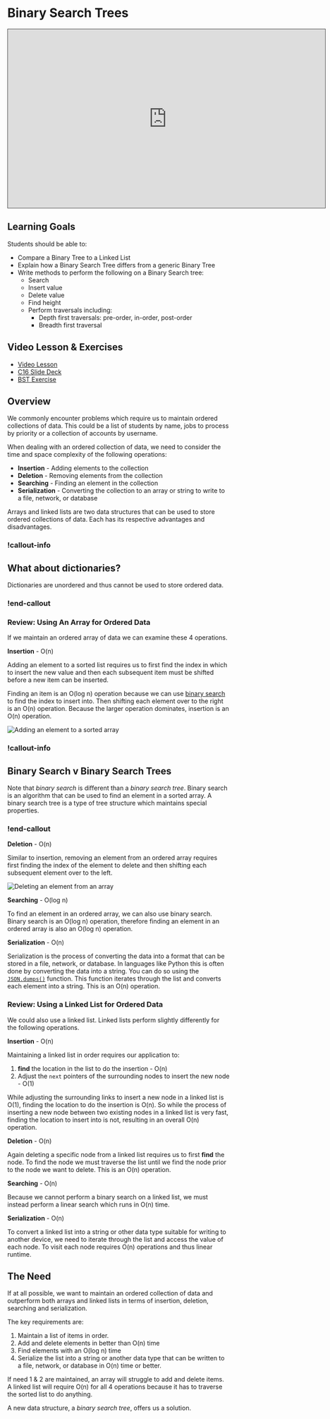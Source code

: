 # Binary Search Trees

<iframe src="https://adaacademy.hosted.panopto.com/Panopto/Pages/Embed.aspx?pid=ceac4982-192f-44a7-88a8-ad91016c972b&autoplay=false&offerviewer=true&showtitle=true&showbrand=false&captions=true&interactivity=all" height="405" width="720" style="border: 1px solid #464646;" allowfullscreen allow="autoplay"></iframe>

## Learning Goals

Students should be able to:

- Compare a Binary Tree to a Linked List
- Explain how a Binary Search Tree differs from a generic Binary Tree
- Write methods to perform the following on a Binary Search tree:
  - Search
  - Insert value
  - Delete value
  - Find height
  - Perform traversals including: 
    - Depth first traversals: pre-order, in-order, post-order
    - Breadth first traversal

## Video Lesson & Exercises

- [Video Lesson](https://adaacademy.hosted.panopto.com/Panopto/Pages/Viewer.aspx?id=d9746397-8a10-43be-b1cc-aaaf00720b31)
- [C16 Slide Deck](https://docs.google.com/presentation/d/1Fj0deIUswGZ3ooJMpgVUqPEaWHKTkQ1w2Ci-yf8v66M/edit#slide=id.p)
- [BST Exercise](https://github.com/ada-c17/Sorted-Array-to-BST)

## Overview

We commonly encounter problems which require us to maintain ordered collections of data. This could be a list of students by name, jobs to process by priority or a collection of accounts by username.

When dealing with an ordered collection of data, we need to consider the time and space complexity of the following operations:

* **Insertion** - Adding elements to the collection
* **Deletion** - Removing elements from the collection
* **Searching** - Finding an element in the collection
* **Serialization** - Converting the collection to an array or string to write to a file, network, or database

Arrays and linked lists are two data structures that can be used to store ordered collections of data. Each has its respective advantages and disadvantages. 

### !callout-info

## What about dictionaries?

Dictionaries are unordered and thus cannot be used to store ordered data.

### !end-callout


### Review: Using An Array for Ordered Data

If we maintain an ordered array of data we can examine these 4 operations.

**Insertion** - O(n)

Adding an element to a sorted list requires us to first find the index in which to insert the new value and then each subsequent item must be shifted before a new item can be inserted.

Finding an item is an O(log n) operation because we can use [binary search](https://www.geeksforgeeks.org/python-program-for-binary-search/) to find the index to insert into.  Then shifting each element over to the right is an O(n) operation. Because the larger operation dominates, insertion is an O(n) operation.

![Adding an element to a sorted array](images/adding-sorted-array-element.png)

<!-- Image source:  https://www.draw.io/#G1j_vbvEN5UgNSszrKSPgwA7agvgQdhs1r -->

### !callout-info

## Binary Search v Binary Search Trees

Note that _binary search_ is different than a _binary search tree_. Binary search is an algorithm that can be used to find an element in a sorted array. A binary search tree is a type of tree structure which maintains special properties.

### !end-callout

**Deletion** - O(n)

Similar to insertion, removing an element from an ordered array requires first finding the index of the element to delete and then shifting each subsequent element over to the left.

![Deleting an element from an array](images/deleting-array-element.png)

<!-- Image at:  https://drive.google.com/file/d/1PeYa3z7mgVxy6jOPqS7brL09u2Vq_nFW/view?usp=sharing -->

**Searching** - O(log n)

To find an element in an ordered array, we can also use binary search.  Binary search is an O(log n) operation, therefore finding an element in an ordered array is also an O(log n) operation.

**Serialization** - O(n)

Serialization is the process of converting the data into a format that can be stored in a file, network, or database. In languages like Python this is often done by converting the data into a string.  You can do so using the [`JSON.dumps()`](https://www.geeksforgeeks.org/json-dumps-in-python/) function.  This function iterates through the list and converts each element into a string. This is an O(n) operation.

### Review: Using a Linked List for Ordered Data

We could also use a linked list. Linked lists perform slightly differently for the following operations.

**Insertion** - O(n)

Maintaining a linked list in order requires our application to:

1. **find** the location in the list to do the insertion - O(n)
2. Adjust the `next` pointers of the surrounding nodes to insert the new node - O(1)

While adjusting the surrounding links to insert a new node in a linked list is O(1), finding the location to do the insertion is O(n). So while the process of inserting a new node between two existing nodes in a linked list is very fast, finding the location to insert into is not, resulting in an overall O(n) operation.

**Deletion** - O(n)

Again deleting a specific node from a linked list requires us to first **find** the node. To find the node we must traverse the list until we find the node prior to the node we want to delete.  This is an O(n) operation.

**Searching** - O(n)

Because we cannot perform a binary search on a linked list, we must instead perform a linear search which runs in O(n) time.

**Serialization** - O(n)

To convert a linked list into a string or other data type suitable for writing to another device, we need to iterate through the list and access the value of each node. To visit each node requires O(n) operations and thus linear runtime.

## The Need

If at all possible, we want to maintain an ordered collection of data and outperform both arrays and linked lists in terms of insertion, deletion, searching and serialization.

The key requirements are:

1. Maintain a list of items in order.
2. Add and delete elements in better than O(n) time
3. Find elements with an O(log n) time
4. Serialize the list into a string or another data type that can be written to a file, network, or database in O(n) time or better.

If need 1 & 2 are maintained, an array will struggle to add and delete items. A linked list will require O(n) for all 4 operations because it has to traverse the sorted list to do anything.

A new data structure, a *binary search tree*, offers us a solution.


